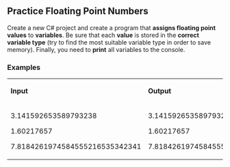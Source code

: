 <h2>Practice Floating Point Numbers</h2>
<p>Create a new C# project and create a program that <strong>assigns floating point values</strong> to <strong>variables</strong>. Be sure that each <strong>value</strong> is stored in the <strong>correct variable type</strong> (try to find the most suitable variable type in order to save memory). Finally, you need to <strong>print</strong> all variables to the console.</p>
<h3>Examples</h3>
<table>
<tbody>
<tr>
<td width="284">
<p><strong>Input</strong></p>
</td>
<td width="284">
<p><strong>Output</strong></p>
</td>
</tr>
<tr>
<td width="284">
<p>3.141592653589793238</p>
<p>1.60217657</p>
<p>7.8184261974584555216535342341</p>
</td>
<td width="284">
<p>3.141592653589793238</p>
<p>1.60217657</p>
<p>7.8184261974584555216535342341</p>
</td>
</tr>
</tbody>
</table>